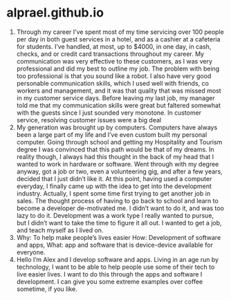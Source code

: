 # alprael.github.io
1.	Through my career I’ve spent most of my time servicing over 100 people per day in both guest services in a hotel, and as a cashier at a cafeteria for students. I’ve handled, at most, up to $4000, in one day, in cash, checks, and or credit card transactions throughout my career.  My communication was very effective to these customers, as I was very professional and did my best to outline my job. The problem with being too professional is that you sound like a robot. I also have very good personable communication skills, which I used well with friends, co workers and management, and it was that quality that was missed most in my customer service days. Before leaving my last job, my manager told me that my communication skills were great but faltered somewhat with the guests since I just sounded very monotone.
In customer service, resolving customer issues were a big deal
2.	My generation was brought up by computers. Computers have always been a large part of my life and I’ve even custom built my personal computer. Going through school and getting my Hospitality and Tourism degree I was convinced that this path would be that of my dreams. In reality though, I always had this thought in the back of my head that I wanted to work in hardware or software. Went through with my degree anyway, got a job or two, even a volunteering gig, and after a few years, decided that I just didn’t like it. At this point, having used a computer everyday, I finally came up with the idea to get into the development industry. Actually, I spent some time first trying to get another job in sales. The thought process of having to go back to school and learn to become a developer de-motivated me. I didn’t want to do it, and was too lazy to do it. Development was a work type I really wanted to pursue, but I didn’t want to take the time to figure it all out. I wanted to get a job, and teach myself as I lived on.
3.	Why: To help make people’s lives easier
How: Development of software and apps,
What: app and software that is device-device available for everyone.
4.	Hello I’m Alex and I develop software and apps. Living in an age run by technology, I want to be able to help people use some of their tech to live easier lives. I want to do this through the apps and software I development. I can give you some extreme examples over coffee sometime, if you like.

